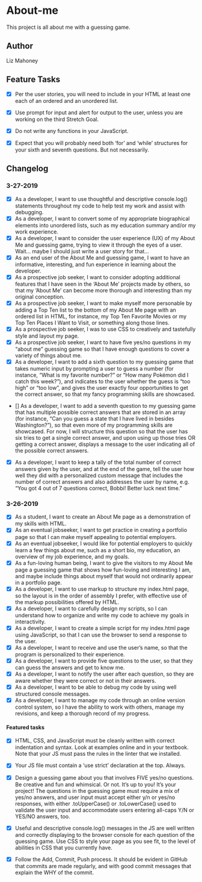 # About-me
This project is all about me with a guessing game.

## Author 
Liz Mahoney 

## Feature Tasks
- [x]  Per the user stories, you will need to include in your HTML at least one each of an ordered and an unordered list.
- [x] Use prompt for input and alert for output to the user, unless you are working on the third Stretch Goal.
- [x] Do not write any functions in your JavaScript.
- [x] Expect that you will probably need both ‘for’ and ‘while’ structures for your sixth and seventh questions. But not necessarily.


## Changelog 

### 3-27-2019

- [x] As a developer, I want to use thoughtful and descriptive console.log() statements throughout my code to help test my work and assist with debugging.
- [x] As a developer, I want to convert some of my appropriate biographical elements into unordered lists, such as my education summary and/or my work experience.
- [x] As a developer, I want to consider the user experience (UX) of my About Me and guessing game, trying to view it through the eyes of a user. Wait… maybe I should just write a user story for that…
- [x] As an end user of the About Me and guessing game, I want to have an informative, interesting, and fun experience in learning about the developer.
- [x] As a prospective job seeker, I want to consider adopting additional features that I have seen in the ‘About Me’ projects made by others, so that my ‘About Me’ can become more thorough and interesting than my original conception.
- [x] As a prospective job seeker, I want to make myself more personable by adding a Top Ten list to the bottom of my About Me page with an ordered list in HTML, for instance, my Top Ten Favorite Movies or my Top Ten Places I Want to Visit, or something along those lines.
- [x] As a prospective job seeker, I was to use CSS to creatively and tastefully style and layout my page.
- [x] As a prospective job seeker, I want to have five yes/no questions in my “about me” guessing game so that I have enough questions to cover a variety of things about me.
- [x] As a developer, I want to add a sixth question to my guessing game that takes numeric input by prompting a user to guess a number (for instance, “What is my favorite number?” or “How many Pokémon did I catch this week?”), and indicates to the user whether the guess is “too high” or “too low”, and gives the user exactly four opportunities to get the correct answer, so that my fancy programming skills are showcased.
- [] As a developer, I want to add a seventh question to my guessing game that has multiple possible correct answers that are stored in an array (for instance, “Can you guess a state that I have lived in besides Washington?”), so that even more of my programming skills are showcased. For now, I will structure this question so that the user has six tries to get a single correct answer, and upon using up those tries OR getting a correct answer, displays a message to the user indicating all of the possible correct answers.
- [x] As a developer, I want to keep a tally of the total number of correct answers given by the user, and at the end of the game, tell the user how well they did with a personalized custom message that includes the number of correct answers and also addresses the user by name, e.g. “You got 4 out of 7 questions correct, Bobbi! Better luck next time.”

### 3-26-2019

- [x] As a student, I want to create an About Me page as a demonstration of my skills with HTML.
- [x] As an eventual jobseeker, I want to get practice in creating a portfolio page so that I can make myself appealing to potential employers.
- [x] As an eventual jobseeker, I would like for potential employers to quickly learn a few things about me, such as a short bio, my education, an overview of my job experience, and my goals.
- [x] As a fun-loving human being, I want to give the visitors to my About Me page a guessing game that shows how fun-loving and interesting I am, and maybe include things about myself that would not ordinarily appear in a portfolio page.
- [x] As a developer, I want to use markup to structure my index.html page, so the layout is in the order of assembly I prefer, with effective use of the markup possibilities offered by HTML.
- [x] As a developer, I want to carefully design my scripts, so I can understand how to organize and write my code to achieve my goals in interactivity.
- [x] As a developer, I want to create a simple script for my index.html page using JavaScript, so that I can use the browser to send a response to the user.
- [x] As a developer, I want to receive and use the user’s name, so that the program is personalized to their experience.
- [x] As a developer, I want to provide five questions to the user, so that they can guess the answers and get to know me.
- [x] As a developer, I want to notify the user after each question, so they are aware whether they were correct or not in their answers.
- [x] As a developer, I want to be able to debug my code by using well structured console messages.
- [x] As a developer, I want to manage my code through an online version control system, so I have the ability to work with others, manage my revisions, and keep a thorough record of my progress.

 #### Featured tasks

  - [x] HTML, CSS, and JavaScript must be cleanly written with correct indentation and syntax. Look at examples online and in your textbook. Note that your JS must pass the rules in the linter that we installed.
  - [x] Your JS file must contain a ‘use strict’ declaration at the top. Always.
  - [x] Design a guessing game about you that involves FIVE yes/no questions. Be creative and fun and whimsical. Or not. It’s up to you! It’s your project!
  The questions in the guessing game must require a mix of yes/no answers, and user input must accept either y/n or yes/no responses, with either .toUpperCase() or .toLowerCase() used to validate the user input and accommodate users entering all-caps Y/N or YES/NO answers, too.
  - [x] Useful and descriptive console.log() messages in the JS are well written and correctly displaying to the browser console for each question of the guessing game.
  Use CSS to style your page as you see fit, to the level of abilities in CSS that you currently have.
  - [x] Follow the Add, Commit, Push process. It should be evident in GitHub that commits are made regularly, and with good commit messages that explain the WHY of the commit.

